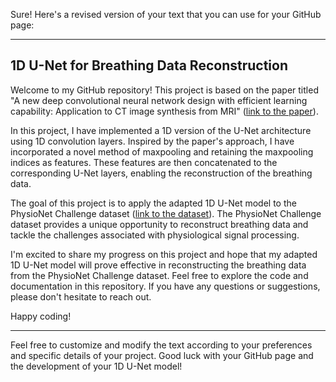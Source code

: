 Sure! Here's a revised version of your text that you can use for your GitHub page:

---

## 1D U-Net for Breathing Data Reconstruction

Welcome to my GitHub repository! This project is based on the paper titled "A new deep convolutional neural network design with efficient learning capability: Application to CT image synthesis from MRI" ([link to the paper](https://pubmed.ncbi.nlm.nih.gov/32730661/)).

In this project, I have implemented a 1D version of the U-Net architecture using 1D convolution layers. Inspired by the paper's approach, I have incorporated a novel method of maxpooling and retaining the maxpooling indices as features. These features are then concatenated to the corresponding U-Net layers, enabling the reconstruction of the breathing data.

The goal of this project is to apply the adapted 1D U-Net model to the PhysioNet Challenge dataset ([link to the dataset](https://physionet.org/files/challenge-2018/1.0.0/)). The PhysioNet Challenge dataset provides a unique opportunity to reconstruct breathing data and tackle the challenges associated with physiological signal processing.

I'm excited to share my progress on this project and hope that my adapted 1D U-Net model will prove effective in reconstructing the breathing data from the PhysioNet Challenge dataset. Feel free to explore the code and documentation in this repository. If you have any questions or suggestions, please don't hesitate to reach out.

Happy coding!

---

Feel free to customize and modify the text according to your preferences and specific details of your project. Good luck with your GitHub page and the development of your 1D U-Net model!
